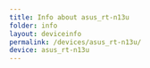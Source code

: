 ```yaml
---
title: Info about asus_rt-n13u
folder: info
layout: deviceinfo
permalink: /devices/asus_rt-n13u/
device: asus_rt-n13u
---
```

